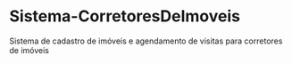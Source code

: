 # Sistema-CorretoresDeImoveis
Sistema de cadastro de imóveis e agendamento de visitas para corretores de imóveis
